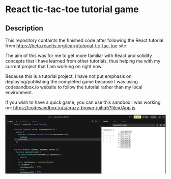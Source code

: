 # React tic-tac-toe tutorial game

## Description

This repository containts the finished code after following the React tutorial from https://beta.reactjs.org/learn/tutorial-tic-tac-toe site.

The aim of this was for me to get more familiar with React and solidify concepts that I have learned from other tutorials, thus helping me with my current project that I am working on right now.

Because this is a tutorial project, I have not put emphasis on deploying/publishing the completed game because I was using codesandbox.io website to follow the tutorial rather than my local environment.

If you wish to have a quick game, you can use this sandbox I was working on: https://codesandbox.io/s/crazy-brown-jujhq5?file=/App.js

!["image of react sandbox"](./images/tictactoe-react.png)
